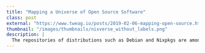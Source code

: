 ```yaml
---
title: "Mapping a Universe of Open Source Software"
class: post
external: "https://www.tweag.io/posts/2019-02-06-mapping-open-source.html"
thumbnail: "/images/thumbnails/nixverse_without_labels.png"
description: |
  The repositories of distributions such as Debian and Nixpkgs are among the largest collections of open source (and some unfree) software. They are complex systems that connect and organize many interdependent packages. Interestingly, these systems grow out of the individual design choices of thousands of contributors but few of them have larger design goals in mind.
---
```

